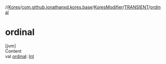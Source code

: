 //[Kores](../../../index.md)/[com.github.jonathanxd.kores.base](../../index.md)/[KoresModifier](../index.md)/[TRANSIENT](index.md)/[ordinal](ordinal.md)



# ordinal  
[jvm]  
Content  
val [ordinal](ordinal.md): [Int](https://kotlinlang.org/api/latest/jvm/stdlib/kotlin/-int/index.html)  



